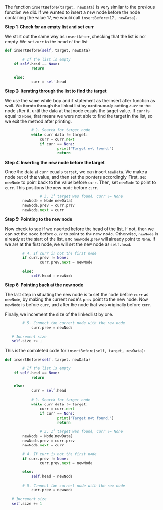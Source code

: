 <!--title={Inserting Items Before another Item - Explain}--> 

<!--badges={Algorithms:4,Python:2}-->

<!--concepts={Inserting Into a Linked List}-->

The function `insertBefore(target, newData)` is very similar to the previous function we did. If we wanted to insert a new node before the node containing the value 17, we would call `insertBefore(17, newData)`.

**Step 1: Check for an empty list and set curr**

We start out the same way as `insertAfter`, checking that the list is not empty. We set `curr` to the head of the list. 

```python
def insertBefore(self, target, newData):

		# If the list is empty
  	if self.head == None:
    		return

  	else:
    		curr = self.head
```

**Step 2: Iterating through the list to find the target**

We use the same while loop and if statement as the insert after function as well. We iterate through the linked list by continuously setting `curr` to the node after it, until the data at that node equals the target value. If `curr` is equal to `None`, that means we were not able to find the target in the list, so we exit the method after printing. 

```python
    		# 2. Search for target node
    		while curr.data != target:
      			curr = curr.next
      			if curr == None:
        				print("Target not found.")
        				return
```

**Step 4: Inserting the new node before the target**

Once the data at `curr` equals `target`, we can insert `newData`. We make a node out of that value, and then set the pointers accordingly. First, set `newNode` to point back to the value before `curr`. Then, set `newNode` to point to `curr`. This positions the new node before `curr`. 

```python
				# 3. If target was found, curr != None
      	newNode = Node(newData)
      	newNode.prev = curr.prev
      	newNode.next = curr
```

**Step 5: Pointing to the new node**

Now check to see if we inserted before the head of the list. If not, then we can set the node before `curr` to point to the new node. Otherwise, `newNode` is already at the start of the list, and `newNode.prev` will already point to `None`. If we are at the first node, we will set the new node as `self.head`.

```python
      	# 4. If curr is not the first node
      	if curr.prev != None:
        		curr.prev.next = newNode

        else:
          	self.head = newNode
```

**Step 6: Pointing back at the new node**

The last step in situating the new node is to set the node before `curr` as `newNode`, by making the current node's `prev` point to the new node. Now `newNode` is before `curr`, and after the node that was originally before `curr`.  

Finally, we increment the size of the linked list by one. 

```python
        # 5. Connect the current node with the new node
     		curr.prev = newNode

   # Increment size
   self.size += 1
```

This is the completed code for `insertBefore(self, target, newData)`:

```python
def insertBefore(self, target, newData):

		# If the list is empty
  	if self.head == None:
    		return

  	else:
    		curr = self.head
        
    		# 2. Search for target node
    		while curr.data != target:
      			curr = curr.next
      			if curr == None:
        				print("Target not found.")
        				return
              
				# 3. If target was found, curr != None
      	newNode = Node(newData)
      	newNode.prev = curr.prev
      	newNode.next = curr

      	# 4. If curr is not the first node
      	if curr.prev != None:
        		curr.prev.next = newNode

        else:
          	self.head = newNode
				
        # 5. Connect the current node with the new node
     		curr.prev = newNode

   # Increment size
   self.size += 1
```

